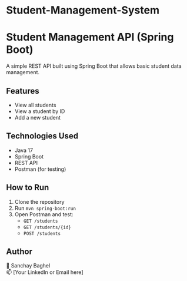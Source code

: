 # Student-Management-System
# Student Management API (Spring Boot)

A simple REST API built using Spring Boot that allows basic student data management.

## Features

- View all students
- View a student by ID
- Add a new student

## Technologies Used

- Java 17
- Spring Boot
- REST API
- Postman (for testing)

## How to Run

1. Clone the repository
2. Run `mvn spring-boot:run`
3. Open Postman and test:
   - `GET /students`
   - `GET /students/{id}`
   - `POST /students`

## Author

👤 Sanchay Baghel  
📫 [Your LinkedIn or Email here]
